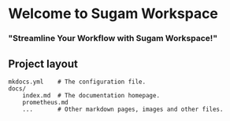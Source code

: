 # Welcome to Sugam Workspace

### "Streamline Your Workflow with Sugam Workspace!"

## Project layout

    mkdocs.yml    # The configuration file.
    docs/
        index.md  # The documentation homepage.
        prometheus.md
        ...       # Other markdown pages, images and other files.

